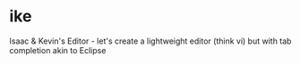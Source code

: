 ike
===

Isaac &amp; Kevin's Editor - let's create a lightweight editor (think vi) but with tab completion akin to Eclipse
